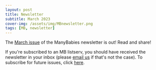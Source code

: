 ```yaml
---
layout: post
title: Newsletter
subtitle: March 2023
cover-img: /assets/img/MBnewsletter.png
tags: [MB, newsletter]
---
```


The [March issue](https://mailchi.mp/e1481ae69b82/mb-newsletter-mar2023) of the ManyBabies newsletter is out! Read and share!

If you're subscribed to an MB listserv, you should have received the newsletter in your inbox (please [email us](mailto:contact@manybabies.org) if that's not the case). To subscribe for future issues, click [here](https://t.co/7zxifYO7qN?amp=1).
